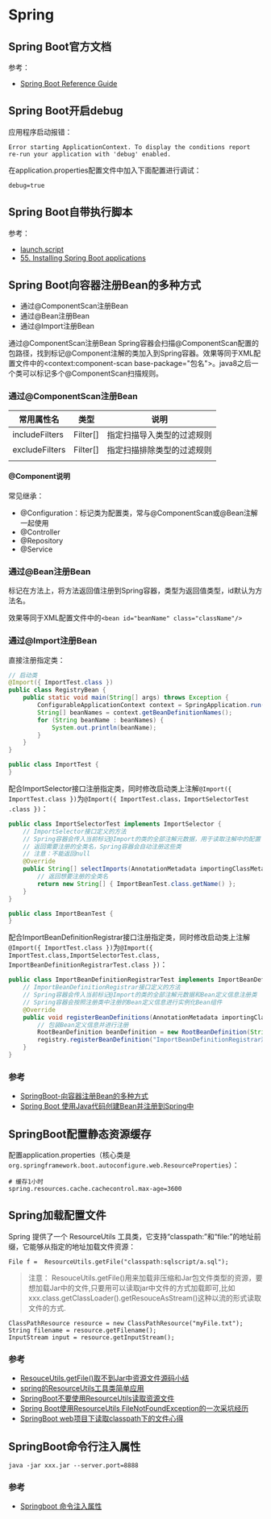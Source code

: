 # Spring

## Spring Boot官方文档

参考：

- [Spring Boot Reference Guide](https://docs.spring.io/spring-boot/docs/2.0.4.RELEASE/reference/htmlsingle/)

## Spring Boot开启debug

应用程序启动报错：

```
Error starting ApplicationContext. To display the conditions report re-run your application with 'debug' enabled. 
```

在application.properties配置文件中加入下面配置进行调试：

```
debug=true
```

## Spring Boot自带执行脚本

参考：

- [launch.script](https://github.com/spring-projects/spring-boot/blob/master/spring-boot-project/spring-boot-tools/spring-boot-loader-tools/src/main/resources/org/springframework/boot/loader/tools/launch.script)
- [55. Installing Spring Boot applications](https://docs.spring.io/spring-boot/docs/1.3.x-SNAPSHOT/reference/html/deployment-install.html)

## Spring Boot向容器注册Bean的多种方式

- 通过@ComponentScan注册Bean
- 通过@Bean注册Bean
- 通过@Import注册Bean

通过@ComponentScan注册Bean
Spring容器会扫描@ComponentScan配置的包路径，找到标记@Component注解的类加入到Spring容器。效果等同于XML配置文件中的<context:component-scan base-package="包名">。java8之后一个类可以标记多个@ComponentScan扫描规则。

### 通过@ComponentScan注册Bean

| 常用属性名     | 类型     | 说明                       |
| -------------- | -------- | -------------------------- |
| includeFilters | Filter[] | 指定扫描导入类型的过滤规则 |
| excludeFilters | Filter[] | 指定扫描排除类型的过滤规则 |
|                |          |                            |

#### @Component说明

常见继承： 
- @Configuration：标记类为配置类，常与@ComponentScan或@Bean注解一起使用 
- @Controller 
- @Repository 
- @Service

### 通过@Bean注册Bean

标记在方法上，将方法返回值注册到Spring容器，类型为返回值类型，id默认为方法名。

效果等同于XML配置文件中的`<bean id="beanName" class="className"/>`

### 通过@Import注册Bean

直接注册指定类：

```java
// 启动类
@Import({ ImportTest.class })
public class RegistryBean {
    public static void main(String[] args) throws Exception {
        ConfigurableApplicationContext context = SpringApplication.run(RegistryBean.class, args);
        String[] beanNames = context.getBeanDefinitionNames();
        for (String beanName : beanNames) {
            System.out.println(beanName);
        }
    }
}

public class ImportTest {
}
```

配合ImportSelector接口注册指定类，同时修改启动类上注解`@Import({ ImportTest.class })`为`@Import({ ImportTest.class，ImportSelectorTest .class })`：

```java
public class ImportSelectorTest implements ImportSelector {
    // ImportSelector接口定义的方法
    // Spring容器会传入当前标记@Import的类的全部注解元数据，用于读取注解中的配置
    // 返回需要注册的全类名，Spring容器会自动注册这些类
    // 注意：不能返回null
    @Override
    public String[] selectImports(AnnotationMetadata importingClassMetadata) {
        // 返回想要注册的全类名
        return new String[] { ImportBeanTest.class.getName() };
    }
}

public class ImportBeanTest {
}
```

配合ImportBeanDefinitionRegistrar接口注册指定类，同时修改启动类上注解`@Import({ ImportTest.class })`为`@Import({ ImportTest.class,ImportSelectorTest.class, ImportBeanDefinitionRegistrarTest.class })`：

```java
public class ImportBeanDefinitionRegistrarTest implements ImportBeanDefinitionRegistrar {
    // ImportBeanDefinitionRegistrar接口定义的方法
    // Spring容器会传入当前标记@Import的类的全部注解元数据和Bean定义信息注册类
    // Spring容器会按照注册类中注册的Bean定义信息进行实例化Bean组件
    @Override
    public void registerBeanDefinitions(AnnotationMetadata importingClassMetadata, BeanDefinitionRegistry registry) {
        // 包装Bean定义信息并进行注册
        RootBeanDefinition beanDefinition = new RootBeanDefinition(String.class);
        registry.registerBeanDefinition("ImportBeanDefinitionRegistrar测试类", beanDefinition);
    }
}
```

### 参考

- [SpringBoot-向容器注册Bean的多种方式](https://blog.csdn.net/weixin_38229356/article/details/80699973)
- [Spring Boot 使用Java代码创建Bean并注册到Spring中](https://blog.csdn.net/catoop/article/details/50558333)

## SpringBoot配置静态资源缓存

配置application.properties（核心类是`org.springframework.boot.autoconfigure.web.ResourceProperties`）：

```
# 缓存1小时
spring.resources.cache.cachecontrol.max-age=3600
```



## Spring加载配置文件

Spring 提供了一个 ResourceUtils 工具类，它支持“classpath:”和“file:”的地址前缀，它能够从指定的地址加载文件资源：

```
File f =  ResourceUtils.getFile("classpath:sqlscript/a.sql");
```

> 注意： ResouceUtils.getFile()用来加载非压缩和Jar包文件类型的资源，要想加载Jar中的文件,只要用可以读取jar中文件的方式加载即可,比如 xxx.class.getClassLoader().getResouceAsStream()这种以流的形式读取文件的方式.

```
ClassPathResource resource = new ClassPathResource("myFile.txt");
String filename = resource.getFilename();
InputStream input = resource.getInputStream();
```

### 参考

- [ResouceUtils.getFile()取不到Jar中资源文件源码小结](https://www.cnblogs.com/chyu/p/8407541.html)
- [spring的ResourceUtils工具类简单应用](https://blog.csdn.net/shuist_king/article/details/69664961)
- [SpringBoot不要使用ResourceUtils读取资源文件](https://blog.csdn.net/baQiWangZhengLiang/article/details/84568846)
- [Spring Boot使用ResourceUtils FileNotFoundException的一次采坑经历](https://www.jianshu.com/p/e06534f307a4)
- [SpringBoot web项目下读取classpath下的文件心得](https://www.cnblogs.com/liaoguanwang/p/9749995.html)

## SpringBoot命令行注入属性

```
java -jar xxx.jar --server.port=8888
```

### 参考

- [Springboot 命令注入属性](https://www.cnblogs.com/wuxinshui/p/10983942.html)
